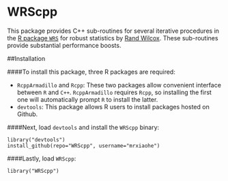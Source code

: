 WRScpp
======

This package provides C++ sub-routines for several iterative procedures in the [R package `WRS`](https://r-forge.r-project.org/projects/wrs/) for robust statistics by [Rand Wilcox](http://dornsife.usc.edu/cf/labs/wilcox/wilcox-faculty-display.cfm). These sub-routines provide substantial performance boosts.

##Installation

####To install this package, three R packages are required:

* `RcppArmadillo` and `Rcpp`: These two packages allow convenient interface between `R` and `C++`. `RcppArmadillo` requires `Rcpp`, so installing the first one will automatically prompt `R` to install the latter.
* `devtools`: This package allows R users to install packages hosted on Github. 

####Next, load `devtools` and install the `WRScpp` binary:

	library("devtools")
	install_github(repo="WRScpp", username="mrxiaohe")  


####Lastly, load `WRScpp`:

	library("WRScpp")




